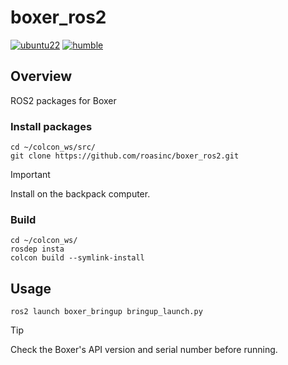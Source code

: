 # boxer_ros2
[![ubuntu22](https://img.shields.io/badge/-UBUNTU_22.04-orange?style=flat-square&logo=ubuntu&logoColor=white)](https://releases.ubuntu.com/jammy/)
[![humble](https://img.shields.io/badge/-HUMBLE-blue?style=flat-square&logo=ros)](https://docs.ros.org/en/humble/index.html)

## Overview
ROS2 packages for Boxer

### Install packages
```shell
cd ~/colcon_ws/src/
git clone https://github.com/roasinc/boxer_ros2.git
```
> [!IMPORTANT]  
> Install on the backpack computer.

### Build
```shellll --from-paths src --ignore-src -y
cd ~/colcon_ws/
rosdep insta
colcon build --symlink-install
```

## Usage
```
ros2 launch boxer_bringup bringup_launch.py
```
> [!TIP]  
> Check the Boxer's API version and serial number before running.